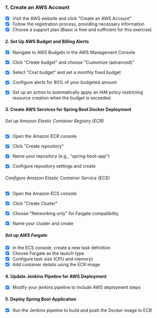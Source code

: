 ## 

### 1. Create an AWS Account

- [x] Visit the AWS website and click "Create an AWS Account"
- [x] Follow the registration process, providing necessary information
- [x] Choose a support plan (Basic is free and sufficient for this exercise)

#### 2. Set Up AWS Budget and Billing Alerts

- [x] Navigate to AWS Budgets in the AWS Management Console

- [x] Click "Create budget" and choose "Customize (advanced)"

- [x] Select "Cost budget" and set a monthly fixed budget

- [x] Configure alerts for 80% of your budgeted amount

- [x] Set up an action to automatically apply an IAM policy restricting resource creation when the budget is exceeded

#### 3. Create AWS Services for Spring Boot Docker Deployment

###### Set up Amazon Elastic Container Registry (ECR)

- [x] Open the Amazon ECR console

- [x] Click "Create repository"

- [x] Name your repository (e.g., "spring-boot-app")

- [x] Configure repository settings and create 

###### Configure Amazon Elastic Container Service (ECS)

- [x] Open the Amazon ECS console

- [x] Click "Create Cluster"

- [x] Choose "Networking only" for Fargate compatibility

- [x] Name your cluster and create

##### Set up AWS Fargate

- [x] In the ECS console, create a new task definition
- [x] Choose Fargate as the launch type
- [x] Configure task size (CPU and memory)
- [x] Add container details using the ECR image

#### 4. Update Jenkins Pipeline for AWS Deployment

- [x] Modify your jenkins pipeline to include AWS deployment steps

#### 5. Deploy Spring Boot Application

- [x] Run the Jenkins pipeline to build and push the Docker image to ECR
